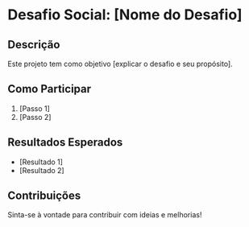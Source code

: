# Desafio Social: [Nome do Desafio]

## Descrição
Este projeto tem como objetivo [explicar o desafio e seu propósito].

## Como Participar
1. [Passo 1]
2. [Passo 2]

## Resultados Esperados
- [Resultado 1]
- [Resultado 2]

## Contribuições
Sinta-se à vontade para contribuir com ideias e melhorias!
